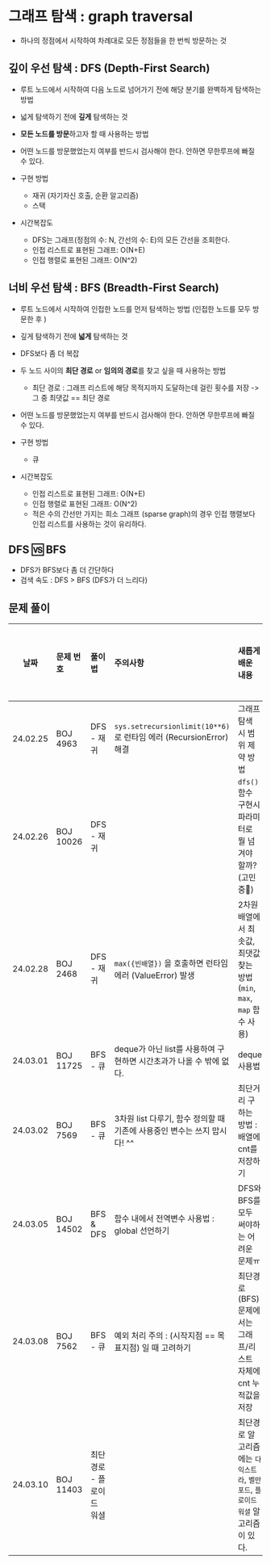 # 그래프 탐색 : graph traversal

- 하나의 정점에서 시작하여 차례대로 모든 정점들을 한 번씩 방문하는 것

## 깊이 우선 탐색 : DFS (Depth-First Search)

- 루트 노드에서 시작하여 다음 노드로 넘어가기 전에 해당 분기를 완벽하게 탐색하는 방법
- 넓게 탐색하기 전에 **깊게** 탐색하는 것
- **모든 노드를 방문**하고자 할 때 사용하는 방법
- 어떤 노드를 방문했었는지 여부를 반드시 검사해야 한다. 안하면 무한루프에 빠질 수 있다.


- 구현 방법
    - 재귀 (자기자신 호출, 순환 알고리즘)
    - 스택
- 시간복잡도
    - DFS는 그래프(정점의 수: N, 간선의 수: E)의 모든 간선을 조회한다.
    - 인접 리스트로 표현된 그래프: O(N+E)
    - 인접 행렬로 표현된 그래프: O(N^2)

## 너비 우선 탐색 : BFS (Breadth-First Search)

- 루트 노드에서 시작하여 인접한 노드를 먼저 탐색하는 방법 (인접한 노드를 모두 방문한 후 )
- 깊게 탐색하기 전에 **넓게** 탐색하는 것
- DFS보다 좀 더 복잡
- 두 노드 사이의 **최단 경로** or **임의의 경로**를 찾고 싶을 때 사용하는 방법
    - 최단 경로 : 그래프 리스트에 해당 목적지까지 도달하는데 걸린 횟수를 저장 -> 그 중 최댓값 == 최단 경로
- 어떤 노드를 방문했었는지 여부를 반드시 검사해야 한다. 안하면 무한루프에 빠질 수 있다.


- 구현 방법
    - 큐
- 시간복잡도
    - 인접 리스트로 표현된 그래프: O(N+E)
    - 인접 행렬로 표현된 그래프: O(N^2)
    - 적은 수의 간선만 가지는 희소 그래프 (sparse graph)의 경우 인접 행렬보다 인접 리스트를 사용하는 것이 유리하다.

## DFS 🆚 BFS

- DFS가 BFS보다 좀 더 간단하다
- 검색 속도 : DFS > BFS (DFS가 더 느리다)

## 문제 풀이

|    날짜    | 문제 번호     | 풀이법            | 주의사항                                                       | 새롭게 배운 내용                                           | 다시 풀어보기 |
|:--------:|:----------|:---------------|:-----------------------------------------------------------|:----------------------------------------------------|:-------:|
| 24.02.25 | BOJ 4963  | DFS - 재귀       | `sys.setrecursionlimit(10**6)`로 런타임 에러 (RecursionError) 해결 | 그래프 탐색 시 범위 제약 방법                                   |         |
| 24.02.26 | BOJ 10026 | DFS - 재귀       |                                                            | `dfs()` 함수 구현시 파라미터로 뭘 넘겨야 할까? (고민중🧐)              |         |
| 24.02.28 | BOJ 2468  | DFS - 재귀       | `max({빈배열})` 을 호출하면 런타임 에러 (ValueError) 발생                 | 2차원 배열에서 최솟값, 최댓값 찾는 방법 (`min`, `max`, `map` 함수 사용) |         |
| 24.03.01 | BOJ 11725 | BFS - 큐        | deque가 아닌 list를 사용하여 구현하면 시간초과가 나올 수 밖에 없다.                | deque 사용법                                           |         |
| 24.03.02 | BOJ 7569  | BFS - 큐        | 3차원 list 다루기, 함수 정의할 때 기존에 사용중인 변수는 쓰지 맙시다! ^^             | 최단거리 구하는 방법 : 배열에 cnt를 저장하기                         |         |
| 24.03.05 | BOJ 14502 | BFS & DFS      | 함수 내에서 전역변수 사용법 : global 선언하기                              | DFS와 BFS를 모두 써야하는 어려운 문제ㅠ                           |    ✅    |
| 24.03.08 | BOJ 7562  | BFS - 큐        | 예외 처리 주의 : (시작지점 == 목표지점) 일 때 고려하기                         | 최단경로 (BFS) 문제에서는 그래프/리스트 자체에 cnt 누적값을 저장            |         |
| 24.03.10 | BOJ 11403 | 최단경로 - 플로이드 워셜 |                                                            | 최단경로 알고리즘에는 `다익스트라`, `벨만포드`, `플로이드 워셜` 알고리즘이 있다.    |         |

